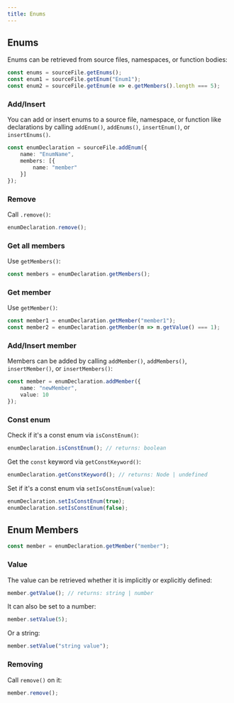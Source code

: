```yaml
---
title: Enums
---
```


## Enums

Enums can be retrieved from source files, namespaces, or function bodies:

```typescript
const enums = sourceFile.getEnums();
const enum1 = sourceFile.getEnum("Enum1");
const enum2 = sourceFile.getEnum(e => e.getMembers().length === 5);
```

### Add/Insert

You can add or insert enums to a source file, namespace, or function like declarations by calling `addEnum()`, `addEnums()`, `insertEnum()`, or `insertEnums()`.

```typescript
const enumDeclaration = sourceFile.addEnum({
    name: "EnumName",
    members: [{
        name: "member"
    }]
});
```

### Remove

Call `.remove()`:

```typescript
enumDeclaration.remove();
```

### Get all members

Use `getMembers()`:

```typescript
const members = enumDeclaration.getMembers();
```

### Get member

Use `getMember()`:

```typescript
const member1 = enumDeclaration.getMember("member1");
const member2 = enumDeclaration.getMember(m => m.getValue() === 1);
```

### Add/Insert member

Members can be added by calling `addMember()`, `addMembers()`, `insertMember()`, or `insertMembers()`:

```typescript
const member = enumDeclaration.addMember({
    name: "newMember",
    value: 10
});
```

### Const enum

Check if it's a const enum via `isConstEnum()`:

```typescript
enumDeclaration.isConstEnum(); // returns: boolean
```

Get the `const` keyword via `getConstKeyword()`:

```typescript
enumDeclaration.getConstKeyword(); // returns: Node | undefined
```

Set if it's a const enum via `setIsConstEnum(value)`:

```typescript
enumDeclaration.setIsConstEnum(true);
enumDeclaration.setIsConstEnum(false);
```

## Enum Members

```typescript
const member = enumDeclaration.getMember("member");
```

### Value

The value can be retrieved whether it is implicitly or explicitly defined:

```typescript
member.getValue(); // returns: string | number
```

It can also be set to a number:

```typescript
member.setValue(5);
```

Or a string:

```typescript
member.setValue("string value");
```

### Removing

Call `remove()` on it:

```typescript
member.remove();
```
